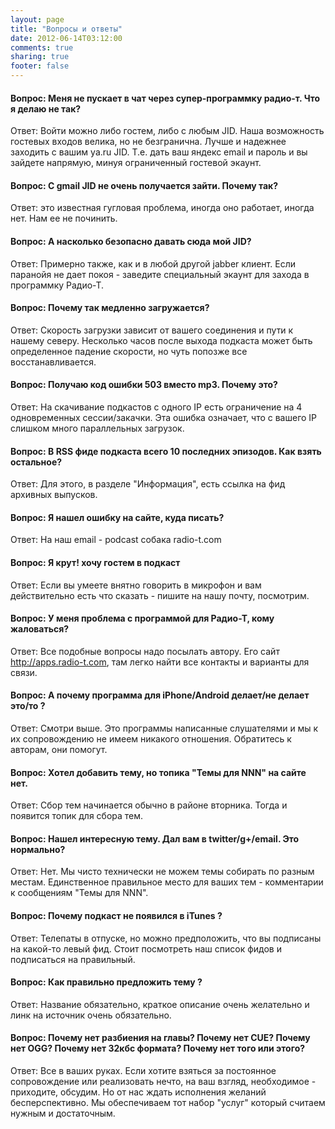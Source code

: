 ```yaml
---
layout: page
title: "Вопросы и ответы"
date: 2012-06-14T03:12:00
comments: true
sharing: true
footer: false
---
```


#### Вопрос: Меня не пускает в чат через супeр-программку радио-т. Что я делаю не так?
Ответ: Войти можно либо гостем, либо с любым JID. Наша возможность гостевых входов велика, но не безгранична. Лучше и надежнее заходить с вашим ya.ru JID. Т.е. дать ваш яндекс email и пароль и вы зайдете напрямую, минуя ограниченный гостевой экаунт.

#### Вопрос: С gmail JID не очень получается зайти. Почему так?
Ответ: это известная гугловая проблема, иногда оно работает, иногда нет. Нам ее не починить.

#### Вопрос: А насколько безопасно давать сюда мой JID?
Ответ: Примерно также, как и в любой другой jabber клиент. Если паранойя не дает покоя - заведите специальный экаунт для захода в программку Радио-Т.

#### Вопрос: Почему так медленно загружается?
Ответ: Скорость загрузки зависит от вашего соединения и пути к нашему северу. Несколько часов после выхода подкаста может быть определенное падение скорости, но чуть попозже все восстанавливается.

#### Вопрос: Получаю код ошибки 503 вместо mp3. Почему это?
Ответ: На скачивание подкастов с одного IP есть ограничение на 4 одновременных сессии/закачки. Эта ошибка означает, что с вашего IP слишком много параллельных загрузок.

#### Вопрос: В RSS фиде подкаста всего 10 последних эпизодов. Как взять остальное?
Ответ: Для этого, в разделе "Информация", есть ссылка на фид архивных выпусков.

#### Вопрос: Я нашел ошибку на сайте, куда писать?
Ответ: На наш email - podcast собака radio-t.com

#### Вопрос: Я крут! хочу гостем в подкаст
Ответ: Если вы умеете внятно говорить в микрофон и вам действительно есть что сказать - пишите на нашу почту, посмотрим.

#### Вопрос: У меня проблема с программой для Радио-Т, кому жаловаться?
Ответ: Все подобные вопросы надо посылать автору. Его сайт http://apps.radio-t.com, там легко найти все контакты и варианты для связи.

#### Вопрос: А почему программа для iPhone/Android делает/не делает это/то ?
Ответ: Смотри выше. Это программы написанные слушателями и мы к их сопровождению не имеем никакого отношения. Обратитесь к авторам, они помогут.

#### Вопрос: Хотел добавить тему, но топика "Темы для NNN" на сайте нет.
Ответ: Сбор тем начинается обычно в районе вторника. Тогда и появится топик для сбора тем.

#### Вопрос: Нашел интересную тему. Дал вам в twitter/g+/email. Это нормально?
Ответ: Нет. Мы чисто технически не можем темы собирать по разным местам. Единственное правильное место для ваших тем - комментарии к сообщениям "Темы для NNN".

#### Вопрос: Почему подкаст не появился в iTunes ?
Ответ: Телепаты в отпуске, но можно предположить, что вы подписаны на какой-то левый фид. Стоит посмотреть наш список фидов и подписаться на правильный.

#### Вопрос: Как правильно предложить тему ?
Ответ: Название обязательно, краткое описание очень желательно и линк на источник очень обязательно.

#### Вопрос: Почему нет разбиения на главы? Почему нет CUE? Почему нет OGG? Почему нет 32кбс формата? Почему нет того или этого?
Ответ: Все в ваших руках. Если хотите взяться за постоянное сопровождение или реализовать нечто, на ваш взгляд, необходимое - приходите, обсудим. Но от нас ждать исполнения желаний бесперспективно. Мы обеспечиваем тот набор "услуг" который считаем нужным и достаточным.
